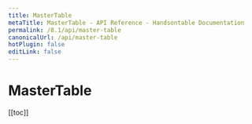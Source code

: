 ```yaml
---
title: MasterTable
metaTitle: MasterTable - API Reference - Handsontable Documentation
permalink: /8.1/api/master-table
canonicalUrl: /api/master-table
hotPlugin: false
editLink: false
---
```


# MasterTable

[[toc]]

